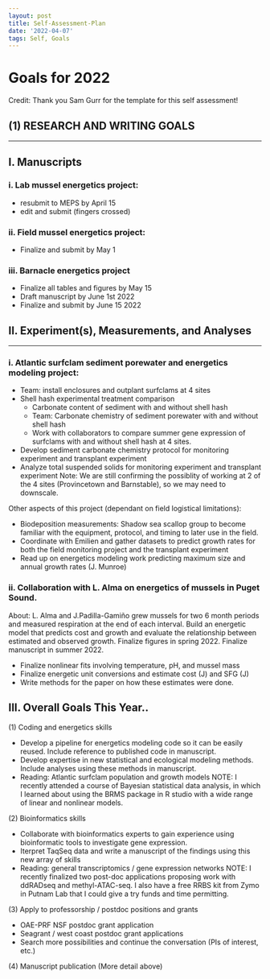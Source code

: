 ```yaml
---
layout: post
title: Self-Assessment-Plan
date: '2022-04-07'
tags: Self, Goals
---
```


# Goals for 2022

Credit: Thank you Sam Gurr for the template for this self assessment!


## (1)	RESEARCH AND WRITING GOALS

---------------------------------- 


## I.	Manuscripts


### i.	Lab mussel energetics project: 
 -	resubmit to MEPS by April 15
 -	edit and submit (fingers crossed)
 
### ii.	Field mussel energetics project:
 -	Finalize and submit by May 1
 
 ### iii.	Barnacle energetics project
 -	Finalize all tables and figures by May 15
 -	Draft manuscript by June 1st 2022
 -  Finalize and submit by June 15 2022



## II.	Experiment(s), Measurements, and Analyses  

---------------------------------- 

### i.	Atlantic surfclam sediment porewater and energetics modeling project: 
 -	Team: install enclosures and outplant surfclams at 4 sites
 -  Shell hash experimental treatment comparison
      - Carbonate content of sediment with and without shell hash
      - Team: Carbonate chemistry of sediment porewater with and without shell hash
	-	Work with collaborators to compare summer gene expression of surfclams with and without shell hash at 4 sites. 
  - Develop sediment carbonate chemistry protocol for monitoring experiment and transplant experiment
  - Analyze total suspended solids for monitoring experiment and transplant experiment
  Note: We are still confirming the possiblity of working at 2 of the 4 sites (Provincetown and Barnstable), so we may need to downscale. 
  
  Other aspects of this project (dependant on field logistical limitations):
  - Biodeposition measurements: Shadow sea scallop group to become familiar with the equipment, protocol, and timing to later use in the field.  
  - Coordinate with Emilien and gather datasets to predict growth rates for both the field monitoring project and the transplant experiment
  - Read up on energetics modeling work predicting maximum size and annual growth rates (J. Munroe) 
  

### ii. Collaboration with L. Alma on energetics of mussels in Puget Sound. 

About: L. Alma and J.Padilla-Gamiño grew mussels for two 6 month periods and measured respiration at the end of each interval.
Build an energetic model that predicts cost and growth and evaluate the relationship between estimated and observed growth. 
Finalize figures in spring 2022.
Finalize manuscript in summer 2022. 

 -	Finalize nonlinear fits involving temperature, pH, and mussel mass
 -  Finalize energetic unit conversions and estimate cost (J) and SFG (J)
 -  Write methods for the paper on how these estimates were done. 
		
## III.	Overall Goals This Year..

(1)	Coding and energetics skills
- Develop a pipeline for energetics modeling code so it can be easily reused. Include reference to published code in manuscript.   
- Develop expertise in new statistical and ecological modeling methods. Include analyses using these methods in manuscript. 
- Reading: Atlantic surfclam population and growth models
NOTE: I recently attended a course of Bayesian statistical data analysis, in which I learned about using the BRMS package in R studio with a wide range of linear and nonlinear models. 

(2)	Bioinformatics skills
- Collaborate with bioinformatics experts to gain experience using bioinformatic tools to investigate gene expression. 
- Iterpret TaqSeq data and write a manuscript of the findings using this new array of skills
- Reading: general transcriptomics / gene expression networks 
NOTE: I recently finalized two post-doc applications proposing work with ddRADseq and methyl-ATAC-seq. I also have a free RRBS kit from Zymo in Putnam Lab that I could give a try funds and time permitting.

(3)	Apply to professorship / postdoc positions and grants
- 	OAE-PRF NSF postdoc grant application
-   Seagrant / west coast postdoc grant applications
- 	Search more possibilities and continue the conversation (PIs of interest, etc.)

(4)	Manuscript publication (More detail above)

